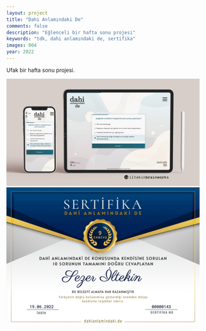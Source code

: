 ```yaml
---
layout: project
title: "Dahi Anlamındaki De"
comments: false
description: "Eğlenceli bir hafta sonu projesi"
keywords: "tdk, dahi anlamındaki de, sertifika"
images: 004
year: 2022
---
```


Ufak bir hafta sonu projesi.


![001](/assets/images/projects/004/001.jpg)
![002](/assets/images/projects/004/002.jpg)